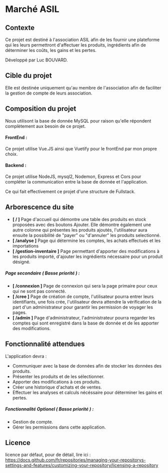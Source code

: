 # Marché ASIL

## Contexte

Ce projet est destiné à l'association ASIL afin de les fournir une plateforme qui les leurs permettront d'affectuer les produits, ingrédients afin de déterminer les coûts, les gains et les pertes.

Développé par Luc BOUVARD.

## Cible du projet

Elle est destinée uniquement qu'au membre de l'association afin de faciliter la gestion de compte de leurs association.

## Composition du projet

Nous utilisont la base de donnée MySQL pour raison qu'elle répondent complètement aux besoin de ce projet.

#### FrontEnd : 

Ce projet utilise Vue.JS ainsi que Vuetify pour le frontEnd par mon propre choix.

#### Backend : 

Ce projet utilise NodeJS, mysql2, Nodemon, Express et Cors pour compléter la communication entre la base de donnée et l'application.

Ce qui fait effectivement ce projet d'une structure de Fullstack. 

## Arborescence du site

- **[ / ]** Page d'accueil qui démontre une table des produits en stock proposées avec des boutons Ajouter. Elle démontre également une autre colonne qui présentes les produits ajoutés, l'utilisateur aura ensuite la possibilité de "payer" ou "d'annuler" les produits selectionné. 
- **[ /analyse ]** Page qui détermine les comptes, les achats effectués et les importations 
- **[ /gestion-inventaire ]** Page permettant d'apporter des modifications à les produits importé, d'ajouter les ingrédients nécessaire pour un produit désigné.

##### *Page secondaire ( Basse priorité ) :*

- **[ /connexion ]** Page de connexion qui sera la page primaire pour ceux qui ne sont pas connecté.
- **[ /cree ]** Page de création de compte, l'utilisateur pourra entrer leurs identifiants, une fois crée, l'utilisateur devra attendre la vérification de la part d'un administrateur pour garantir les permission de voyager les pages.
- **[ /admin ]** Page d'administrateur, l'administrateur pourra regarder les comptes qui sont enregistré dans la base de donnée et de les apporter des modifications.

## Fonctionnalité attendues 

L'application devra : 

- Communiquer avec la base de données afin de stocker les données des produits.
- Présenter les produits et de les sélectionner.
- Apporter des modifications à ces produits. 
- Créer une historique d'achats et de ventes.
- Effectuer les analyses et calculs nécéssaire pour déterminer les gains et pertes. 

##### *Fonctionnalité Optionel ( Basse priorité ) :*

- Gestion de compte. 
- Gérer les permissions dans cette application.

## Licence 

licence par défaut, pour de détail, lire ici : https://docs.github.com/fr/repositories/managing-your-repositorys-settings-and-features/customizing-your-repository/licensing-a-repository